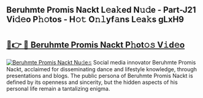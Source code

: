 ## Beruhmte Promis Nackt L𝚎a𝚔ed N𝚞𝚍e - Part-J21 Vi𝚍𝚎o P𝚑𝚘tos - H𝚘𝚝 O𝚗𝚕yf𝚊ns L𝚎a𝚔s gLxH9

# <h2><a href="http://kfbtv5k.oniu.top/?m=Beruhmte+Promis+Nackt">🔗👉 🔴 Beruhmte Promis Nackt P𝚑ot𝚘𝚜 V𝚒d𝚎o</a></h2>

[![Beruhmte Promis Nackt Nu𝚍e𝚜](https://i.imgur.com/0qMVB7G.gif)](http://kfbtv5k.oniu.top/?m=Beruhmte+Promis+Nackt)
Social media innovator Beruhmte Promis Nackt, acclaimed for disseminating dance and lifestyle knowledge, through presentations and blogs. The public persona of Beruhmte Promis Nackt is defined by its openness and sincerity, but the hidden aspects of his personal life remain a tantalizing enigma.  
